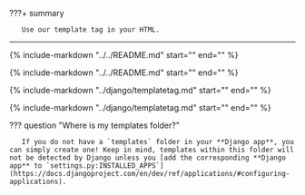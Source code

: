 ???+ summary

       Use our template tag in your HTML.

---

{% include-markdown "../../README.md" start="<!--html-header-start-->" end="<!--html-header-end-->" %}

{% include-markdown "../../README.md" start="<!--html-code-start-->" end="<!--html-code-end-->" %}

{% include-markdown "../django/templatetag.md" start="<!--q-multiple-components-start-->" end="<!--q-multiple-components-end-->" %}

{% include-markdown "../django/templatetag.md" start="<!--q-kwargs-start-->" end="<!--q-kwargs-end-->" %}

??? question "Where is my templates folder?"

       If you do not have a `templates` folder in your **Django app**, you can simply create one! Keep in mind, templates within this folder will not be detected by Django unless you [add the corresponding **Django app** to `settings.py:INSTALLED_APPS`](https://docs.djangoproject.com/en/dev/ref/applications/#configuring-applications).
